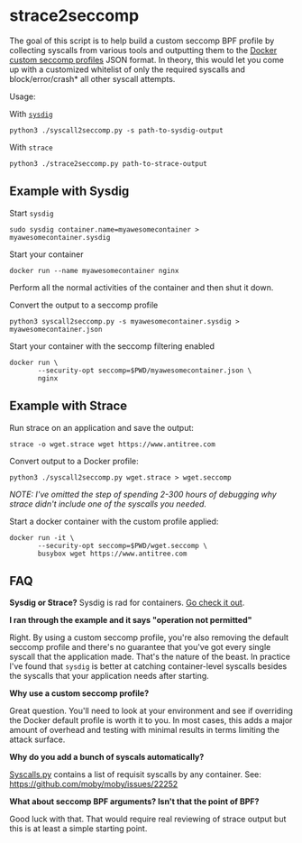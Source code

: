 # strace2seccomp

The goal of this script is to help build a custom seccomp BPF profile by collecting
syscalls from various tools and outputting them to the [Docker custom seccomp profiles](https://docs.docker.com/engine/security/seccomp/) JSON format. 
In theory, this would  let you come up with a customized whitelist of only the required syscalls and
block/error/crash\* all other syscall attempts. 

Usage:

With [`sysdig`](https://www.sysdig.org/)

```
python3 ./syscall2seccomp.py -s path-to-sysdig-output
```

With `strace`

```
python3 ./strace2seccomp.py path-to-strace-output
```


## Example with Sysdig

Start `sysdig`

```
sudo sysdig container.name=myawesomecontainer > myawesomecontainer.sysdig
```

Start your container

```
docker run --name myawesomecontainer nginx
```

Perform all the normal activities of the container and then shut it down. 

Convert the output to a seccomp profile

```
python3 syscall2seccomp.py -s myawesomecontainer.sysdig > myawesomecontainer.json
```
Start your container with the seccomp filtering enabled

```
docker run \
       --security-opt seccomp=$PWD/myawesomecontainer.json \
       nginx
```


## Example with Strace
Run strace on an application and save the output: 

```
strace -o wget.strace wget https://www.antitree.com 
```

Convert output to a Docker profile:

```
python3 ./syscall2seccomp.py wget.strace > wget.seccomp
```

*NOTE: I've omitted the step of spending 2-300 hours of debugging why strace didn't
include one of the syscalls you needed.*

Start a docker container with the custom profile applied:

```
docker run -it \
       --security-opt seccomp=$PWD/wget.seccomp \
       busybox wget https://www.antitree.com
```

## FAQ
**Sysdig or Strace?**
Sysdig is rad for containers. [Go check it out](https://www.sysdig.org/). 

**I ran through the example and it says "operation not permitted"**

Right. By using a custom seccomp profile, you're also removing the default
seccomp profile and there's no guarantee that you've got every single
syscall that the application made. That's the nature of the beast. In 
practice I've found that `sysdig` is better at catching container-level
syscalls besides the syscalls that your application needs after starting.

**Why use a custom seccomp profile?**

Great question. You'll need to look at your environment and see if overriding
the Docker default profile is worth it to you. In most cases, this adds a
major amount of overhead and testing with minimal results in terms 
limiting the attack surface. 

**Why do you add a bunch of syscals automatically?**

[Syscalls.py](https://github.com/antitree/syscall2seccomp/blob/master/syscalls.py#L321-L337) contains
a list of requisit syscalls by any container. See: https://github.com/moby/moby/issues/22252

**What about seccomp BPF arguments? Isn't that the point of BPF?**

Good luck with that. That would require real reviewing of strace output 
but this is at least a simple starting point. 

